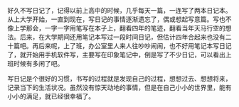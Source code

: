 好久不写日记了，记得以前上高中的时候，几乎每天一篇，一连写了两本日记本。从上大学开始，一直到现在，写日记的事情逐渐遗忘了，偶或想起写意篇。写也不像上学那会，一字一字用笔写在本子上，翻看四年的笔迹，翻看当年天马行空的想法。后来，在大学期间还用笔记本写过一段时间日记，但估计四年合起来也没有二十篇吧。再后来呢，上了班，办公室里人来人往吵吵闹闹，也不好用笔记本写日记了，就开始用手机软件写，主要写在印象笔记中，倒是写了不少日记，可以看出上班时候有多闲了吧。  

写日记是个很好的习惯，书写的过程就是发现自己的过程，想想过去、想想将来，记录当下的生活状况。虽然没有惊天动地的事情，但是在自己小小的世界里，能有小小的满足，就已经很幸福了。  


